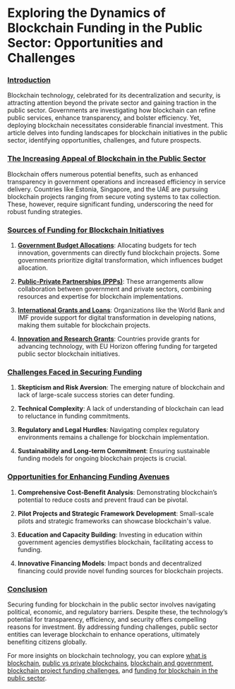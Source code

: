 # Exploring the Dynamics of Blockchain Funding in the Public Sector: Opportunities and Challenges

### [Introduction](https://www.mdpi.com/2071-1050/13/16/9218)

Blockchain technology, celebrated for its decentralization and security, is attracting attention beyond the private sector and gaining traction in the public sector. Governments are investigating how blockchain can refine public services, enhance transparency, and bolster efficiency. Yet, deploying blockchain necessitates considerable financial investment. This article delves into funding landscapes for blockchain initiatives in the public sector, identifying opportunities, challenges, and future prospects.

### [The Increasing Appeal of Blockchain in the Public Sector](https://link.springer.com/article/10.1007/s40803-019-00119-9)

Blockchain offers numerous potential benefits, such as enhanced transparency in government operations and increased efficiency in service delivery. Countries like Estonia, Singapore, and the UAE are pursuing blockchain projects ranging from secure voting systems to tax collection. These, however, require significant funding, underscoring the need for robust funding strategies.

### [Sources of Funding for Blockchain Initiatives](https://www.oecd.org/finance/blockchain-technology-and-infrastructure-financing.htm)

1. **[Government Budget Allocations](https://www.worldbank.org/en/news/feature/2018/06/18/world-bank-launches-world-first-blockchain-bond)**: Allocating budgets for tech innovation, governments can directly fund blockchain projects. Some governments prioritize digital transformation, which influences budget allocation.

2. **[Public-Private Partnerships (PPPs)](https://www.weforum.org/agenda/2021/02/public-private-partnerships-ppp-blockchain-dlt/)**: These arrangements allow collaboration between government and private sectors, combining resources and expertise for blockchain implementations.

3. **[International Grants and Loans](https://www.imf.org/en/Publications/WP/Issues/2022/07/22/Blockchain-in-the-Public-Sector-Examining-Reforms-on-the-Horizon-342687)**: Organizations like the World Bank and IMF provide support for digital transformation in developing nations, making them suitable for blockchain projects.

4. **[Innovation and Research Grants](https://ec.europa.eu/research/participants/data/ref/h2020/wp/2018-2020/main/h2020-wp1820-intro_en.pdf)**: Countries provide grants for advancing technology, with EU Horizon offering funding for targeted public sector blockchain initiatives.

### [Challenges Faced in Securing Funding](https://www2.deloitte.com/us/en/insights/topics/understanding-blockchain-potential/challenges-to-blockchain-adoption.html)

1. **Skepticism and Risk Aversion**: The emerging nature of blockchain and lack of large-scale success stories can deter funding.

2. **Technical Complexity**: A lack of understanding of blockchain can lead to reluctance in funding commitments.

3. **Regulatory and Legal Hurdles**: Navigating complex regulatory environments remains a challenge for blockchain implementation.

4. **Sustainability and Long-term Commitment**: Ensuring sustainable funding models for ongoing blockchain projects is crucial.

### [Opportunities for Enhancing Funding Avenues](https://journals.sagepub.com/doi/full/10.1177/21582440211003496)

1. **Comprehensive Cost-Benefit Analysis**: Demonstrating blockchain’s potential to reduce costs and prevent fraud can be pivotal.

2. **Pilot Projects and Strategic Framework Development**: Small-scale pilots and strategic frameworks can showcase blockchain's value.

3. **Education and Capacity Building**: Investing in education within government agencies demystifies blockchain, facilitating access to funding.

4. **Innovative Financing Models**: Impact bonds and decentralized financing could provide novel funding sources for blockchain projects.

### [Conclusion](https://www.brookings.edu/research/the-impact-of-digital-technology-on-the-public-sector)

Securing funding for blockchain in the public sector involves navigating political, economic, and regulatory barriers. Despite these, the technology’s potential for transparency, efficiency, and security offers compelling reasons for investment. By addressing funding challenges, public sector entities can leverage blockchain to enhance operations, ultimately benefiting citizens globally.

For more insights on blockchain technology, you can explore [what is blockchain](https://www.license-token.com/wiki/what-is-blockchain), [public vs private blockchains](https://www.license-token.com/wiki/public-vs-private-blockchains), [blockchain and government](https://www.license-token.com/wiki/blockchain-and-government), [blockchain project funding challenges](https://www.license-token.com/wiki/blockchain-project-funding-challenges), and [funding for blockchain in the public sector](https://www.license-token.com/wiki/funding-for-blockchain-in-public-sector).